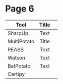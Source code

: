 # Page 6

| Tool        | Title |    |
| ----------- | :---: | -: |
| SharpUp     |  Text |    |
| MultiPotato | Title |    |
| PEASS       |  Text |    |
| Watson      |  Text |    |
| BatPotato   |  Text |    |
| Certipy     |       |    |
